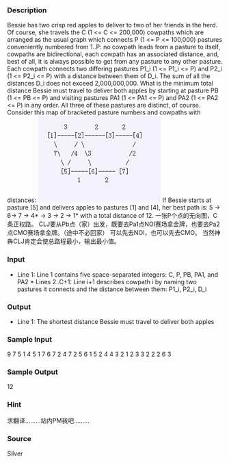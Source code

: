 
### Description
Bessie has two crisp red apples to deliver to two of her friends in the herd. Of course, she travels the C (1 <= C <= 200,000) cowpaths which are arranged as the usual graph which connects P (1 <= P <= 100,000) pastures conveniently numbered from 1..P: no cowpath leads from a pasture to itself, cowpaths are bidirectional, each cowpath has an associated distance, and, best of all, it is always possible to get from any pasture to any other pasture. Each cowpath connects two differing pastures P1_i (1 <= P1_i <= P) and P2_i (1 <= P2_i <= P) with a distance between them of D_i. The sum of all the distances D_i does not exceed 2,000,000,000. What is the minimum total distance Bessie must travel to deliver both apples by starting at pasture PB (1 <= PB <= P) and visiting pastures PA1 (1 <= PA1 <= P) and PA2 (1 <= PA2 <= P) in any order. All three of these pastures are distinct, of course. Consider this map of bracketed pasture numbers and cowpaths with distances: ![](/JudgeOnline/images/2100.jpg) If Bessie starts at pasture [5] and delivers apples to pastures [1] and [4], her best path is: 5 -> 6-> 7 -> 4* -> 3 -> 2 -> 1* with a total distance of 12.
一张P个点的无向图，C条正权路。
CLJ要从Pb点（家）出发，既要去Pa1点NOI赛场拿金牌，也要去Pa2点CMO赛场拿金牌。（途中不必回家）
可以先去NOI，也可以先去CMO。
当然神犇CLJ肯定会使总路程最小，输出最小值。
### Input
* Line 1: Line 1 contains five space-separated integers: C, P, PB, PA1, and PA2 * Lines 2..C+1: Line i+1 describes cowpath i by naming two pastures it connects and the distance between them: P1_i, P2_i, D_i
### Output
* Line 1: The shortest distance Bessie must travel to deliver both apples
### Sample Input
9 7 5 1 4
5 1 7
6 7 2
4 7 2
5 6 1
5 2 4
4 3 2
1 2 3
3 2 2
2 6 3




### Sample Output
12

### Hint
求翻译.........站内PM我吧.........
### Source
Silver